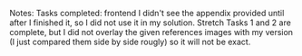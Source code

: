 
Notes:
Tasks completed: frontend
I didn't see the appendix provided until after I finished it, so I did not use it in my solution.
Stretch Tasks 1 and 2 are complete, but I did not overlay the given references images with my
version (I just compared them side by side rougly) so it will not be exact.